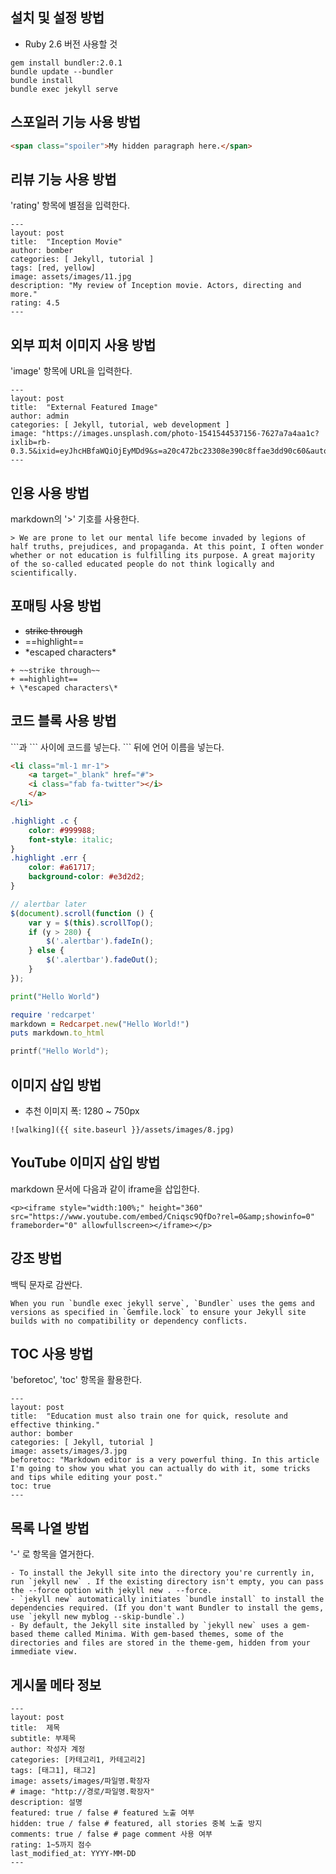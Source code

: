 ## 설치 및 설정 방법

* Ruby 2.6 버전 사용할 것

```
gem install bundler:2.0.1
bundle update --bundler
bundle install
bundle exec jekyll serve
```

## 스포일러 기능 사용 방법

```html
<span class="spoiler">My hidden paragraph here.</span>
```

## 리뷰 기능 사용 방법

'rating' 항목에 별점을 입력한다.

```
---
layout: post
title:  "Inception Movie"
author: bomber
categories: [ Jekyll, tutorial ]
tags: [red, yellow]
image: assets/images/11.jpg
description: "My review of Inception movie. Actors, directing and more."
rating: 4.5
---
```

## 외부 피처 이미지 사용 방법

'image' 항목에 URL을 입력한다.

```
---
layout: post
title:  "External Featured Image"
author: admin
categories: [ Jekyll, tutorial, web development ]
image: "https://images.unsplash.com/photo-1541544537156-7627a7a4aa1c?ixlib=rb-0.3.5&ixid=eyJhcHBfaWQiOjEyMDd9&s=a20c472bc23308e390c8ffae3dd90c60&auto=format&fit=crop&w=750&q=80"
---
```

## 인용 사용 방법

markdown의 '>' 기호를 사용한다.

```
> We are prone to let our mental life become invaded by legions of half truths, prejudices, and propaganda. At this point, I often wonder whether or not education is fulfilling its purpose. A great majority of the so-called educated people do not think logically and scientifically. 
```

## 포매팅 사용 방법

+ ~~strike through~~
+ ==highlight==
+ \*escaped characters\*

```
+ ~~strike through~~
+ ==highlight==
+ \*escaped characters\*
```

## 코드 블록 사용 방법

\```과 \``` 사이에 코드를 넣는다.
\``` 뒤에 언어 이름을 넣는다.


```html
<li class="ml-1 mr-1">
    <a target="_blank" href="#">
    <i class="fab fa-twitter"></i>
    </a>
</li>
```

```css
.highlight .c {
    color: #999988;
    font-style: italic; 
}
.highlight .err {
    color: #a61717;
    background-color: #e3d2d2; 
}
```

```js
// alertbar later
$(document).scroll(function () {
    var y = $(this).scrollTop();
    if (y > 280) {
        $('.alertbar').fadeIn();
    } else {
        $('.alertbar').fadeOut();
    }
});
```
```python
print("Hello World")
```

```ruby
require 'redcarpet'
markdown = Redcarpet.new("Hello World!")
puts markdown.to_html
```

```c
printf("Hello World");
```

## 이미지 삽입 방법

* 추천 이미지 폭: 1280 ~ 750px

```
![walking]({{ site.baseurl }}/assets/images/8.jpg)
```

## YouTube 이미지 삽입 방법

markdown 문서에 다음과 같이 iframe을 삽입한다.

```
<p><iframe style="width:100%;" height="360" src="https://www.youtube.com/embed/Cniqsc9QfDo?rel=0&amp;showinfo=0" frameborder="0" allowfullscreen></iframe></p>
```

## 강조 방법

백틱 문자로 감싼다.

```
When you run `bundle exec jekyll serve`, `Bundler` uses the gems and versions as specified in `Gemfile.lock` to ensure your Jekyll site builds with no compatibility or dependency conflicts.
```

## TOC 사용 방법

'beforetoc', 'toc' 항목을 활용한다.

```
---
layout: post
title:  "Education must also train one for quick, resolute and effective thinking."
author: bomber
categories: [ Jekyll, tutorial ]
image: assets/images/3.jpg
beforetoc: "Markdown editor is a very powerful thing. In this article I'm going to show you what you can actually do with it, some tricks and tips while editing your post."
toc: true
---
```

## 목록 나열 방법

'-' 로 항목을 열거한다.

```
- To install the Jekyll site into the directory you're currently in, run `jekyll new` . If the existing directory isn't empty, you can pass the --force option with jekyll new . --force.
- `jekyll new` automatically initiates `bundle install` to install the dependencies required. (If you don't want Bundler to install the gems, use `jekyll new myblog --skip-bundle`.)
- By default, the Jekyll site installed by `jekyll new` uses a gem-based theme called Minima. With gem-based themes, some of the directories and files are stored in the theme-gem, hidden from your immediate view.
```

## 게시물 메타 정보

```
---
layout: post
title:  제목
subtitle: 부제목
author: 작성자 계정
categories: [카테고리1, 카테고리2]
tags: [태그1], 태그2]
image: assets/images/파일명.확장자 
# image: "http://경로/파일명.확장자"
description: 설명
featured: true / false # featured 노출 여부
hidden: true / false # featured, all stories 중복 노출 방지
comments: true / false # page comment 사용 여부
rating: 1~5까지 점수
last_modified_at: YYYY-MM-DD
---
```
